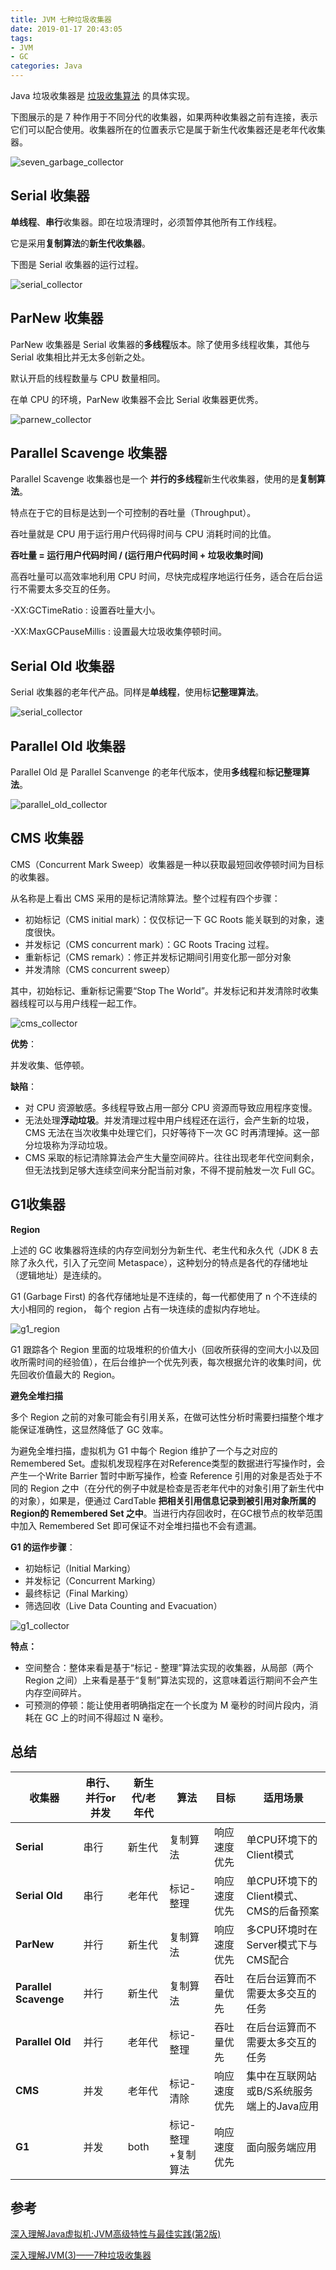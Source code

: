 ```yaml
---
title: JVM 七种垃圾收集器
date: 2019-01-17 20:43:05
tags: 
- JVM
- GC
categories: Java
---
```


Java 垃圾收集器是 [垃圾收集算法](http://wuzhangyang.com/2019/01/15/garbage-collection-algorithm/) 的具体实现。

下图展示的是 7 种作用于不同分代的收集器，如果两种收集器之前有连接，表示它们可以配合使用。收集器所在的位置表示它是属于新生代收集器还是老年代收集器。

![seven_garbage_collector](java-garbage-collector/seven_garbage_collector.png)

## Serial 收集器

**单线程**、**串行**收集器。即在垃圾清理时，必须暂停其他所有工作线程。

它是采用**复制算法**的**新生代收集器**。

下图是 Serial 收集器的运行过程。

![serial_collector](java-garbage-collector/serial_collector.png)

## ParNew 收集器

ParNew 收集器是 Serial 收集器的**多线程**版本。除了使用多线程收集，其他与 Serial 收集相比并无太多创新之处。

默认开启的线程数量与 CPU 数量相同。

在单 CPU 的环境，ParNew 收集器不会比 Serial 收集器更优秀。

![parnew_collector](java-garbage-collector/parnew_collector.png)

## Parallel Scavenge 收集器

Parallel Scavenge 收集器也是一个 **并行的多线程**新生代收集器，使用的是**复制算法**。

特点在于它的目标是达到一个可控制的吞吐量（Throughput）。

吞吐量就是 CPU 用于运行用户代码得时间与 CPU 消耗时间的比值。

**吞吐量 = 运行用户代码时间 / (运行用户代码时间 + 垃圾收集时间)**

高吞吐量可以高效率地利用 CPU 时间，尽快完成程序地运行任务，适合在后台运行不需要太多交互的任务。

-XX:GCTimeRatio : 设置吞吐量大小。

-XX:MaxGCPauseMillis : 设置最大垃圾收集停顿时间。

## Serial Old 收集器

Serial 收集器的老年代产品。同样是**单线程**，使用标**记整理算法**。

![serial_collector](java-garbage-collector/serial_collector.png)

## Parallel Old 收集器

Parallel Old 是 Parallel Scanvenge 的老年代版本，使用**多线程**和**标记整理算法**。

![parallel_old_collector](java-garbage-collector/parallel_old_collector.png)

## CMS 收集器

CMS（Concurrent Mark Sweep）收集器是一种以获取最短回收停顿时间为目标的收集器。

从名称是上看出 CMS 采用的是标记清除算法。整个过程有四个步骤：

- 初始标记（CMS initial mark）：仅仅标记一下 GC Roots 能关联到的对象，速度很快。
- 并发标记（CMS concurrent mark）：GC Roots Tracing 过程。
- 重新标记（CMS remark）：修正并发标记期间引用变化那一部分对象
- 并发清除（CMS concurrent sweep）

其中，初始标记、重新标记需要“Stop The World”。并发标记和并发清除时收集器线程可以与用户线程一起工作。

![cms_collector](java-garbage-collector/cms_collector.png)

**优势**：

并发收集、低停顿。

**缺陷**：

- 对 CPU 资源敏感。多线程导致占用一部分 CPU 资源而导致应用程序变慢。
- 无法处理**浮动垃圾**。并发清理过程中用户线程还在运行，会产生新的垃圾，CMS 无法在当次收集中处理它们，只好等待下一次 GC 时再清理掉。这一部分垃圾称为浮动垃圾。
- CMS 采取的标记清除算法会产生大量空间碎片。往往出现老年代空间剩余，但无法找到足够大连续空间来分配当前对象，不得不提前触发一次 Full GC。

## G1收集器

**Region**

上述的 GC 收集器将连续的内存空间划分为新生代、老生代和永久代（JDK 8 去除了永久代，引入了元空间 Metaspace），这种划分的特点是各代的存储地址（逻辑地址）是连续的。

G1 (Garbage First) 的各代存储地址是不连续的，每一代都使用了 n 个不连续的大小相同的 region， 每个 region 占有一块连续的虚拟内存地址。

![g1_region](java-garbage-collector/g1_region.png)

G1 跟踪各个 Region 里面的垃圾堆积的价值大小（回收所获得的空间大小以及回收所需时间的经验值），在后台维护一个优先列表，每次根据允许的收集时间，优先回收价值最大的 Region。

**避免全堆扫描**

多个 Region 之前的对象可能会有引用关系，在做可达性分析时需要扫描整个堆才能保证准确性，这显然降低了 GC 效率。

为避免全堆扫描，虚拟机为 G1 中每个 Region 维护了一个与之对应的 Remembered Set。虚拟机发现程序在对Reference类型的数据进行写操作时，会产生一个Write Barrier 暂时中断写操作，检查 Reference 引用的对象是否处于不同的 Region 之中（在分代的例子中就是检查是否老年代中的对象引用了新生代中的对象），如果是，便通过 CardTable **把相关引用信息记录到被引用对象所属的Region的 Remembered Set 之中**。当进行内存回收时，在GC根节点的枚举范围中加入 Remembered Set 即可保证不对全堆扫描也不会有遗漏。

**G1 的运作步骤**：

- 初始标记（Initial Marking）
- 并发标记（Concurrent Marking）
- 最终标记（Final Marking）
- 筛选回收（Live Data Counting and Evacuation）

![g1_collector](java-garbage-collector/g1_collector.png)

**特点：**

- 空间整合：整体来看是基于“标记 - 整理”算法实现的收集器，从局部（两个 Region 之间）上来看是基于“复制”算法实现的，这意味着运行期间不会产生内存空间碎片。
- 可预测的停顿：能让使用者明确指定在一个长度为 M 毫秒的时间片段内，消耗在 GC 上的时间不得超过 N 毫秒。

## 总结

| 收集器                | 串行、并行or并发 | 新生代/老年代 | 算法               | 目标         | 适用场景                                  |
| --------------------- | ---------------- | ------------- | ------------------ | ------------ | ----------------------------------------- |
| **Serial**            | 串行             | 新生代        | 复制算法           | 响应速度优先 | 单CPU环境下的Client模式                   |
| **Serial Old**        | 串行             | 老年代        | 标记-整理          | 响应速度优先 | 单CPU环境下的Client模式、CMS的后备预案    |
| **ParNew**            | 并行             | 新生代        | 复制算法           | 响应速度优先 | 多CPU环境时在Server模式下与CMS配合        |
| **Parallel Scavenge** | 并行             | 新生代        | 复制算法           | 吞吐量优先   | 在后台运算而不需要太多交互的任务          |
| **Parallel Old**      | 并行             | 老年代        | 标记-整理          | 吞吐量优先   | 在后台运算而不需要太多交互的任务          |
| **CMS**               | 并发             | 老年代        | 标记-清除          | 响应速度优先 | 集中在互联网站或B/S系统服务端上的Java应用 |
| **G1**                | 并发             | both          | 标记-整理+复制算法 | 响应速度优先 | 面向服务端应用                            |

## 参考

[深入理解Java虚拟机:JVM高级特性与最佳实践(第2版)](https://book.douban.com/subject/24722612/)

[深入理解JVM(3)——7种垃圾收集器](https://crowhawk.github.io/2017/08/15/jvm_3/)

